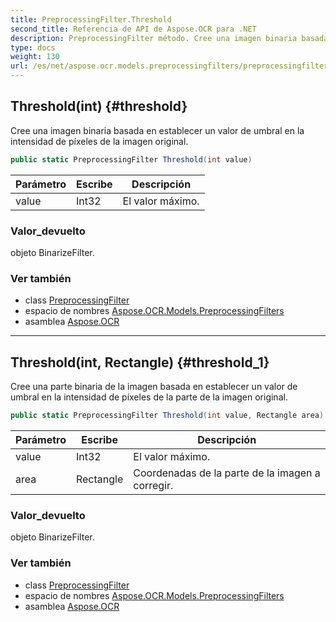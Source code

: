 ```yaml
---
title: PreprocessingFilter.Threshold
second_title: Referencia de API de Aspose.OCR para .NET
description: PreprocessingFilter método. Cree una imagen binaria basada en establecer un valor de umbral en la intensidad de píxeles de la imagen original.
type: docs
weight: 130
url: /es/net/aspose.ocr.models.preprocessingfilters/preprocessingfilter/threshold/
---
```

## Threshold(int) {#threshold}

Cree una imagen binaria basada en establecer un valor de umbral en la intensidad de píxeles de la imagen original.

```csharp
public static PreprocessingFilter Threshold(int value)
```

| Parámetro | Escribe | Descripción |
| --- | --- | --- |
| value | Int32 | El valor máximo. |

### Valor_devuelto

objeto BinarizeFilter.

### Ver también

* class [PreprocessingFilter](../)
* espacio de nombres [Aspose.OCR.Models.PreprocessingFilters](../../preprocessingfilter/)
* asamblea [Aspose.OCR](../../../)

---

## Threshold(int, Rectangle) {#threshold_1}

Cree una parte binaria de la imagen basada en establecer un valor de umbral en la intensidad de píxeles de la parte de la imagen original.

```csharp
public static PreprocessingFilter Threshold(int value, Rectangle area)
```

| Parámetro | Escribe | Descripción |
| --- | --- | --- |
| value | Int32 | El valor máximo. |
| area | Rectangle | Coordenadas de la parte de la imagen a corregir. |

### Valor_devuelto

objeto BinarizeFilter.

### Ver también

* class [PreprocessingFilter](../)
* espacio de nombres [Aspose.OCR.Models.PreprocessingFilters](../../preprocessingfilter/)
* asamblea [Aspose.OCR](../../../)


